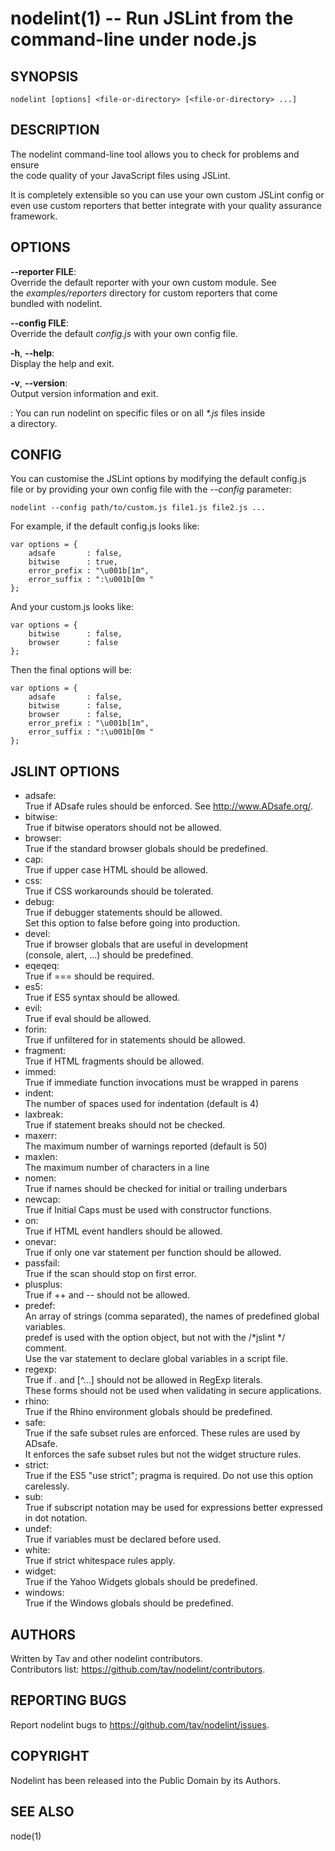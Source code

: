 nodelint(1) -- Run JSLint from the command-line under node.js
=============================================================

## SYNOPSIS

    nodelint [options] <file-or-directory> [<file-or-directory> ...]

## DESCRIPTION

The nodelint command-line tool allows you to check for problems and ensure  
the code quality of your JavaScript files using JSLint.

It is completely extensible so you can use your own custom JSLint config or  
even use custom reporters that better integrate with your quality assurance  
framework.

## OPTIONS

  __--reporter FILE__:  
      Override the default reporter with your own custom module. See  
      the *examples/reporters* directory for custom reporters that come  
      bundled with nodelint.

  __--config FILE__:  
      Override the default *config.js* with your own config file.

  __-h__, __--help__:  
      Display the help and exit.

  __-v__, __--version__:  
      Output version information and exit.

  __<file-or-directory>__:
      You can run nodelint on specific files or on all *\*.js* files inside  
      a directory.

## CONFIG

You can customise the JSLint options by modifying the default config.js  
file or by providing your own config file with the *--config* parameter:

    nodelint --config path/to/custom.js file1.js file2.js ...

For example, if the default config.js looks like:

    var options = {
        adsafe       : false,
        bitwise      : true,
        error_prefix : "\u001b[1m",
        error_suffix : ":\u001b[0m "
    };

And your custom.js looks like:

    var options = {
        bitwise      : false,
        browser      : false
    };

Then the final options will be:

    var options = {
        adsafe       : false,
        bitwise      : false,
        browser      : false,
        error_prefix : "\u001b[1m",
        error_suffix : ":\u001b[0m "
    };

## JSLINT OPTIONS

  * adsafe:  
    True if ADsafe  rules should be enforced. See http://www.ADsafe.org/.
  * bitwise:  
    True if bitwise operators should not be allowed.
  * browser:  
    True if the standard browser globals should be predefined.
  * cap:  
    True if upper case HTML should be allowed.
  * css:  
    True if CSS workarounds should be tolerated.
  * debug:  
    True if debugger statements should be allowed.  
    Set this option to false before going into production.
  * devel:  
    True if browser globals that are useful in development  
    (console, alert, ...) should be predefined.
  * eqeqeq:  
    True if === should be required.
  * es5:  
    True if ES5 syntax should be allowed.
  * evil:  
    True if eval should be allowed.
  * forin:  
    True if unfiltered for in statements should be allowed.
  * fragment:  
    True if HTML fragments should be allowed.
  * immed:  
    True if immediate function invocations must be wrapped in parens
  * indent:  
    The number of spaces used for indentation (default is 4)
  * laxbreak:  
    True if statement breaks should not be checked.
  * maxerr:  
    The maximum number of warnings reported (default is 50)
  * maxlen:  
    The maximum number of characters in a line
  * nomen:  
    True if names should be checked for initial or trailing underbars
  * newcap:  
    True if Initial Caps must be used with constructor functions.
  * on:  
    True if HTML event handlers should be allowed.
  * onevar:  
    True if only one var statement per function should be allowed.
  * passfail:  
    True if the scan should stop on first error.
  * plusplus:  
    True if ++ and -- should not be allowed.
  * predef:  
    An array of strings (comma separated), the names of predefined global variables.  
    predef is used with the option object, but not with the /*jslint */ comment.  
    Use the var statement to declare global variables in a script file.
  * regexp:  
    True if . and [^...] should not be allowed in RegExp literals.  
    These forms should not be used when validating in secure applications.
  * rhino:  
    True if the Rhino environment globals should be predefined.
  * safe:  
    True if the safe subset rules are enforced. These rules are used by ADsafe.  
    It enforces the safe subset rules but not the widget structure rules.
  * strict:  
    True if the ES5 "use strict"; pragma is required. Do not use this option carelessly.
  * sub:  
    True if subscript notation may be used for expressions better expressed in dot notation.
  * undef:  
    True if variables must be declared before used.
  * white:  
    True if strict whitespace rules apply.
  * widget:  
    True if the Yahoo Widgets globals should be predefined.
  * windows:  
    True if the Windows globals should be predefined.


## AUTHORS

Written by Tav and other nodelint contributors.  
Contributors list: <https://github.com/tav/nodelint/contributors>.

## REPORTING BUGS

Report nodelint bugs to <https://github.com/tav/nodelint/issues>.

## COPYRIGHT

Nodelint has been released into the Public Domain by its Authors.

## SEE ALSO

node(1)

